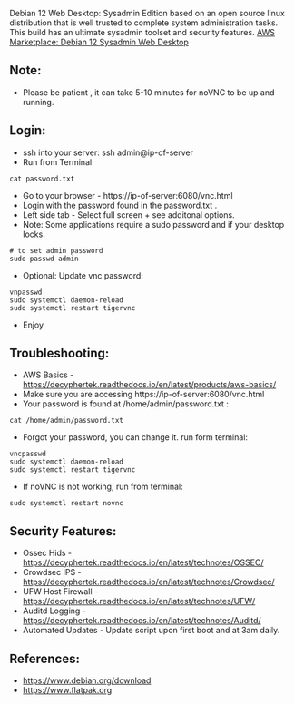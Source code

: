 Debian 12 Web Desktop: Sysadmin Edition based on an open source linux distribution that is well trusted to complete system administration tasks. This build has an ultimate sysadmin toolset and security features. [AWS Marketplace: Debian 12 Sysadmin Web Desktop ](https://aws.amazon.com/marketplace/pp/prodview-r2juwnhaqmp5i?sr=0-1&ref_=beagle&applicationId=AWSMPContessa)


Note:
-----
* Please be patient , it can take 5-10 minutes for noVNC to be up and running. 

Login:
------
* ssh into your server: ssh admin@ip-of-server
* Run from Terminal:
```
cat password.txt
```
* Go to your browser - https://ip-of-server:6080/vnc.html
* Login with the password found in the password.txt . 
* Left side tab - Select full screen + see additonal options.
* Note: Some applications require a sudo password and if your desktop locks. 
```
# to set admin password
sudo passwd admin
```
* Optional: Update vnc password: 
```
vnpasswd
sudo systemctl daemon-reload 
sudo systemctl restart tigervnc

```
* Enjoy

Troubleshooting:
----------------
* AWS Basics - https://decyphertek.readthedocs.io/en/latest/products/aws-basics/ 
* Make sure you are accessing https://ip-of-server:6080/vnc.html 
* Your password is found at /home/admin/password.txt :
```
cat /home/admin/password.txt
```
* Forgot your password, you can change it. run form terminal:
```
vncpasswd
sudo systemctl daemon-reload
sudo systemctl restart tigervnc
```
* If noVNC is not working, run from terminal:
```
sudo systemctl restart novnc
```

Security Features:
------------------
* Ossec Hids - https://decyphertek.readthedocs.io/en/latest/technotes/OSSEC/ 
* Crowdsec IPS - https://decyphertek.readthedocs.io/en/latest/technotes/Crowdsec/ 
* UFW Host Firewall - https://decyphertek.readthedocs.io/en/latest/technotes/UFW/ 
* Auditd Logging - https://decyphertek.readthedocs.io/en/latest/technotes/Auditd/ 
* Automated Updates - Update script upon first boot and at 3am daily.

References:
----------
* https://www.debian.org/download 
* https://www.flatpak.org 
